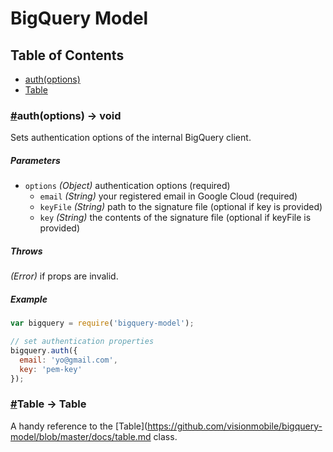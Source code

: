 # BigQuery Model

## Table of Contents

* [auth(options)](#auth)
* [Table](#table)

### <a name="auth" href="#auth">#</a>auth(options) -> void

Sets authentication options of the internal BigQuery client.

##### Parameters

* `options` _(Object)_ authentication options (required)
  * `email` _(String)_ your registered email in Google Cloud (required)
  * `keyFile` _(String)_ path to the signature file (optional if key is provided)
  * `key` _(String)_ the contents of the signature file (optional if keyFile is provided)

##### Throws

_(Error)_ if props are invalid.

##### Example

```javascript
var bigquery = require('bigquery-model');

// set authentication properties
bigquery.auth({
  email: 'yo@gmail.com',
  key: 'pem-key'
});
```

### <a name="table" href="#table">#</a>Table -> Table

A handy reference to the [Table](https://github.com/visionmobile/bigquery-model/blob/master/docs/table.md class.
